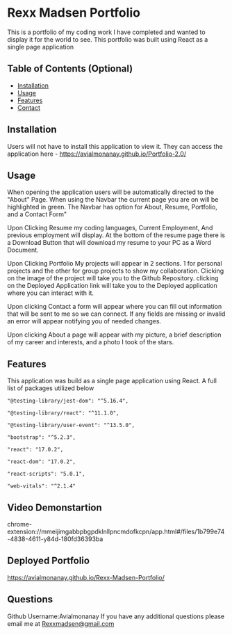 # Rexx Madsen Portfolio        
This is a portfolio of my coding work I have completed and wanted to display it for the world to see. This portfolio was built using React as a single page application


## Table of Contents (Optional)

- [Installation](#installation)
- [Usage](#usage)
- [Features](#features)
- [Contact](#questions)



## Installation
Users will not have to install this application to view it. They can access the application here - https://avialmonanay.github.io/Portfolio-2.0/

## Usage
When opening the application users will be automatically directed to the "About" Page. When using the Navbar the current page you are on will be highlighted in green. The Navbar has option for About, Resume, Portfolio, and a Contact Form" 

Upon Clicking Resume my coding languages, Current Employment, And previous employment will display. At the bottom of the resume page there is a Download Button that will download my resume to your PC as a Word Document.

Upon Clicking Portfolio My projects will appear in 2 sections. 1 for personal projects and the other for group projects to show my collaboration. Clicking on the image of the project will take you to the Github Repository. clicking on the Deployed Application link will take you to the Deployed application where you can interact with it.

Upon clicking Contact a form will appear where you can fill out information that will be sent to me so we can connect. If any fields are missing or invalid an error will appear notifying you of needed changes.

Upon clicking About a page will appear with my picture, a brief description of my career and interests, and a photo I took of the stars.



## Features
This application was build as a single page application using React. A full list of packages utilized below

    "@testing-library/jest-dom": "^5.16.4",

    "@testing-library/react": "^11.1.0",

    "@testing-library/user-event": "^13.5.0",

    "bootstrap": "^5.2.3",

    "react": "17.0.2",

    "react-dom": "17.0.2",

    "react-scripts": "5.0.1",

    "web-vitals": "^2.1.4"



## Video Demonstartion
chrome-extension://mmeijimgabbpbgpdklnllpncmdofkcpn/app.html#/files/1b799e74-4838-4611-y84d-180fd36393ba

## Deployed Portfolio 
https://avialmonanay.github.io/Rexx-Madsen-Portfolio/

## Questions
Github Username:Avialmonanay
If you have any additional questions please email me at Rexxmadsen@gmail.com


